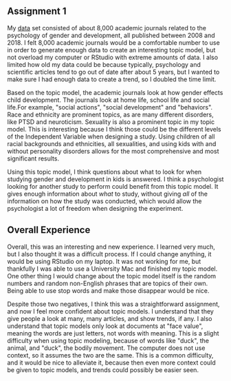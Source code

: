 ## Assignment 1
My [data](https://alexis-williams.github.io/dh-topic-models/) set consisted of about 8,000 academic journals related to the psychology of gender and development, all published between 2008 and 2018.
I felt 8,000 academic journals would be a comfortable number to use in order to generate enough data to create an interesting topic model, but not overload my computer or RStudio with extreme amounts of data. I also limited how old my data could be because typically, psychology and scientific articles tend to go out of date after about 5 years, but I wanted to make sure I had enough data to create a trend, so I doubled the time limit.

Based on the topic model, the academic journals look at how gender effects child development. The journals look at home life, school life and social life.For example, "social actions", "social development" and "behaviors". Race and ethnicity are prominent topics, as are many different disorders, like PTSD and neuroticism. Sexuality is also a prominent topic in my topic model. This is interesting because I think those could be the different levels of the Independent Variable when designing a study. Using children of all racial backgrounds and ethnicities, all sexualities, and using kids with and without personality disorders allows for the most comprehensive and most significant results.

Using this topic model, I think questions about what to look for when studying gender and development in kids is answered. I think a psychologist looking for another study to perform could benefit from this topic model. It gives enough information about *what* to study, without giving *all* of the information on how the study was conducted, which would allow the psychologist a lot of freedom when designing the experiment.
## Overall Experience
Overall, this was an interesting and new experience. I learned very much, but I also thought it was a difficult process. If I could change anything, it would be using RStudio on my laptop. It was not working for me, but thankfully I was able to use a University Mac and finished my topic model. One other thing I would change about the topic model itself is the random numbers and random non-English phrases that are topics of their own. Being able to use stop words and make those disappear would be nice.

Despite those two negatives, I think this was a straightforward assignment, and now I feel more confident about topic models. I understand that they give people a look at many, many articles, and show trends, if any. I also understand that topic models only look at documents at "face value", meaning the words are just letters, not words with meaning. This is a slight difficulty when using topic modeling, because of words like "duck", the animal, and "duck", the bodily movement. The computer does not use context, so it assumes the two are the same. This is a common difficulty, and it would be nice to alleviate it, because then even more context could be given to topic models, and trends could possibly be easier seen.
